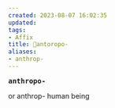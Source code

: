 ```yaml
---
created: 2023-08-07 16:02:35
updated: 
tags: 
- Affix
title: 📖antoropo-
aliases:
- anthrop-
---
```


<pre><strong>anthropo-</strong></pre>
or anthrop-
human being